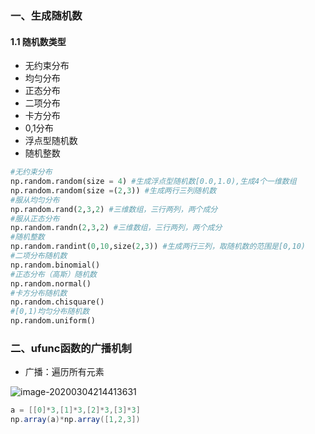 ### 一、生成随机数

#### 1.1 随机数类型

- 无约束分布
- 均匀分布
- 正态分布
- 二项分布
- 卡方分布
- 0,1分布
- 浮点型随机数
- 随机整数

```python
#无约束分布
np.random.random(size = 4) #生成浮点型随机数[0.0,1.0),生成4个一维数组
np.random.random(size =(2,3)) #生成两行三列随机数
#服从均匀分布
np.random.rand(2,3,2) #三维数组，三行两列，两个成分
#服从正态分布
np.random.randn(2,3,2) #三维数组，三行两列，两个成分
#随机整数
np.random.randint(0,10,size(2,3)) #生成两行三列，取随机数的范围是[0,10)
#二项分布随机数
np.random.binomial()
#正态分布（高斯）随机数
np.random.normal()
#卡方分布随机数
np.random.chisquare()
#[0,1)均匀分布随机数
np.random.uniform()
```



### 二、ufunc函数的广播机制

- 广播：遍历所有元素

![image-20200304214413631](https://gitee.com/cgntiger/blogImage/raw/master/img/20200401021904.png)

```java
a = [[0]*3,[1]*3,[2]*3,[3]*3]
np.array(a)*np.array([1,2,3])   
```



